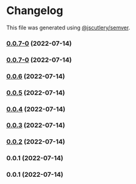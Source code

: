 # Changelog

This file was generated using [@jscutlery/semver](https://github.com/jscutlery/semver).

### [0.0.7-0](https://github.com/yurikrupnik/nx-go-playground/compare/my_rust_bin-0.0.6...my_rust_bin-0.0.7-0) (2022-07-14)

### [0.0.7-0](https://github.com/yurikrupnik/nx-go-playground/compare/my_rust_bin-0.0.6...my_rust_bin-0.0.7-0) (2022-07-14)

### [0.0.6](https://github.com/yurikrupnik/nx-go-playground/compare/my_rust_bin-0.0.5...my_rust_bin-0.0.6) (2022-07-14)

### [0.0.5](https://github.com/yurikrupnik/nx-go-playground/compare/my_rust_bin-0.0.4...my_rust_bin-0.0.5) (2022-07-14)

### [0.0.4](https://github.com/yurikrupnik/nx-go-playground/compare/my_rust_bin-0.0.3...my_rust_bin-0.0.4) (2022-07-14)

### [0.0.3](https://github.com/yurikrupnik/nx-go-playground/compare/my_rust_bin-0.0.2...my_rust_bin-0.0.3) (2022-07-14)

### [0.0.2](https://github.com/yurikrupnik/nx-go-playground/compare/my_rust_bin-0.0.1...my_rust_bin-0.0.2) (2022-07-14)

### 0.0.1 (2022-07-14)

### 0.0.1 (2022-07-14)
